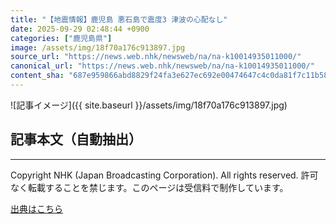 ```yaml
---
title: "【地震情報】鹿児島 悪石島で震度3 津波の心配なし"
date: 2025-09-29 02:48:44 +0900
categories: ["鹿児島県"]
image: /assets/img/18f70a176c913897.jpg
source_url: "https://news.web.nhk/newsweb/na/na-k10014935011000/"
canonical_url: "https://news.web.nhk/newsweb/na/na-k10014935011000/"
content_sha: "687e959866abd8829f24fa3e627ec692e00474647c4c0da81f7c11b584cb4a41"
---
```


![記事イメージ]({{ site.baseurl }}/assets/img/18f70a176c913897.jpg)

## 記事本文（自動抽出）
<div><div class="_13tndsj2"><nav aria-label="フッターサイトナビゲーション" class="_13tndsj4"></nav><hr class="esl7kn2s esl7kn1l esl7kn1n _14xli2ae"><p class="esl7kn2s esl7kn1m esl7kn1o _1yvk0f68 _1lugom81">Copyright NHK (Japan Broadcasting Corporation). All rights reserved. 許可なく転載することを禁じます。このページは受信料で制作しています。</p></div></div>

[出典はこちら](https://news.web.nhk/newsweb/na/na-k10014935011000/)
